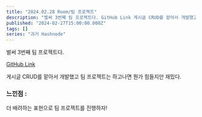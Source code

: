 ```yaml
---
title: "2024.02.28 Room/팀 프로젝트"
description: "벌써 3번째 팀 프로젝트다. GitHub Link 게시글 CRUD를 맡아서 개발했고 팀 프로젝트는 하고나면 뭔가 힘들지만 재밌다. 느낀점 : 더 배려하는 표현으로 팀 프로젝트를 진행하자!"
published: "2024-02-27T15:00:00.000Z"
tags: []
series: "과거 Hashnode"
---
```


벌써 3번째 팀 프로젝트다.

[GitHub Link](https://github.com/giveMeHouse/room)

게시글 CRUD를 맡아서 개발했고 팀 프로젝트는 하고나면 뭔가 힘들지만 재밌다.

### 느낀점 :

더 배려하는 표현으로 팀 프로젝트를 진행하자!